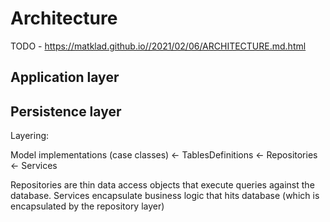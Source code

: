 # Architecture

TODO - https://matklad.github.io//2021/02/06/ARCHITECTURE.md.html

## Application layer

## Persistence layer

Layering:

Model implementations (case classes) <- TablesDefinitions <- Repositories <- Services  

Repositories are thin data access objects that execute queries against the database. Services encapsulate 
business logic that hits database (which is encapsulated by the repository layer)
